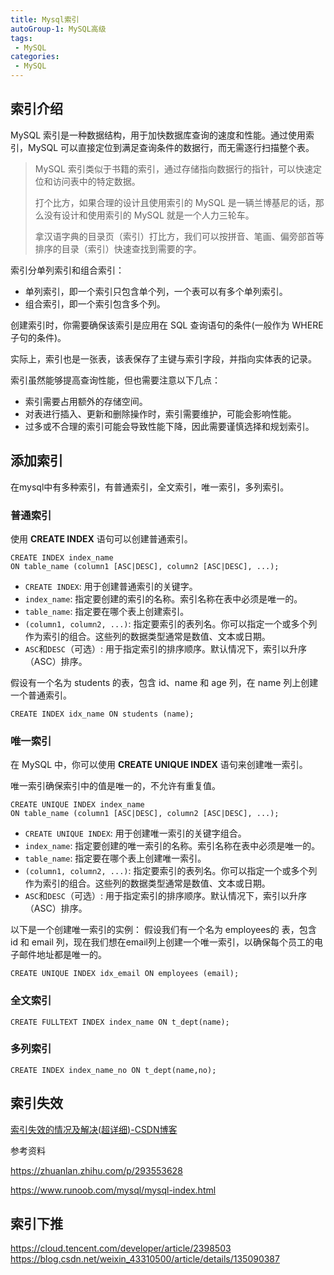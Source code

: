 ```yaml
---
title: Mysql索引
autoGroup-1: MySQL高级
tags:
 - MySQL
categories: 
 - MySQL
---
```




## 索引介绍

MySQL 索引是一种数据结构，用于加快数据库查询的速度和性能。通过使用索引，MySQL 可以直接定位到满足查询条件的数据行，而无需逐行扫描整个表。

> MySQL 索引类似于书籍的索引，通过存储指向数据行的指针，可以快速定位和访问表中的特定数据。
>
> 打个比方，如果合理的设计且使用索引的 MySQL 是一辆兰博基尼的话，那么没有设计和使用索引的 MySQL 就是一个人力三轮车。
>
> 拿汉语字典的目录页（索引）打比方，我们可以按拼音、笔画、偏旁部首等排序的目录（索引）快速查找到需要的字。

索引分单列索引和组合索引：

- 单列索引，即一个索引只包含单个列，一个表可以有多个单列索引。
- 组合索引，即一个索引包含多个列。

创建索引时，你需要确保该索引是应用在 SQL 查询语句的条件(一般作为 WHERE 子句的条件)。

实际上，索引也是一张表，该表保存了主键与索引字段，并指向实体表的记录。

索引虽然能够提高查询性能，但也需要注意以下几点：

- 索引需要占用额外的存储空间。
- 对表进行插入、更新和删除操作时，索引需要维护，可能会影响性能。
- 过多或不合理的索引可能会导致性能下降，因此需要谨慎选择和规划索引。



## 添加索引

在mysql中有多种索引，有普通索引，全文索引，唯一索引，多列索引。

### 普通索引

使用 **CREATE INDEX** 语句可以创建普通索引。

~~~
CREATE INDEX index_name
ON table_name (column1 [ASC|DESC], column2 [ASC|DESC], ...);
~~~

- `CREATE INDEX`: 用于创建普通索引的关键字。
- `index_name`: 指定要创建的索引的名称。索引名称在表中必须是唯一的。
- `table_name`: 指定要在哪个表上创建索引。
- `(column1, column2, ...)`: 指定要索引的表列名。你可以指定一个或多个列作为索引的组合。这些列的数据类型通常是数值、文本或日期。
- `ASC`和`DESC`（可选）: 用于指定索引的排序顺序。默认情况下，索引以升序（ASC）排序。

假设有一个名为 students 的表，包含 id、name 和 age 列，在 name 列上创建一个普通索引。

```
CREATE INDEX idx_name ON students (name);
```

### 唯一索引

在 MySQL 中，你可以使用 **CREATE UNIQUE INDEX** 语句来创建唯一索引。

唯一索引确保索引中的值是唯一的，不允许有重复值。

```
CREATE UNIQUE INDEX index_name
ON table_name (column1 [ASC|DESC], column2 [ASC|DESC], ...);
```

- `CREATE UNIQUE INDEX`: 用于创建唯一索引的关键字组合。
- `index_name`: 指定要创建的唯一索引的名称。索引名称在表中必须是唯一的。
- `table_name`: 指定要在哪个表上创建唯一索引。
- `(column1, column2, ...)`: 指定要索引的表列名。你可以指定一个或多个列作为索引的组合。这些列的数据类型通常是数值、文本或日期。
- `ASC`和`DESC`（可选）: 用于指定索引的排序顺序。默认情况下，索引以升序（ASC）排序。

以下是一个创建唯一索引的实例： 假设我们有一个名为 employees的 表，包含 id 和 email 列，现在我们想在email列上创建一个唯一索引，以确保每个员工的电子邮件地址都是唯一的。

```
CREATE UNIQUE INDEX idx_email ON employees (email);
```

### 全文索引

~~~
CREATE FULLTEXT INDEX index_name ON t_dept(name);
~~~



### 多列索引

~~~
CREATE INDEX index_name_no ON t_dept(name,no);
~~~



## 索引失效

[索引失效的情况及解决(超详细)-CSDN博客](https://blog.csdn.net/sy_white/article/details/122112440)



参考资料

https://zhuanlan.zhihu.com/p/293553628

https://www.runoob.com/mysql/mysql-index.html

## 索引下推

https://cloud.tencent.com/developer/article/2398503
https://blog.csdn.net/weixin_43310500/article/details/135090387